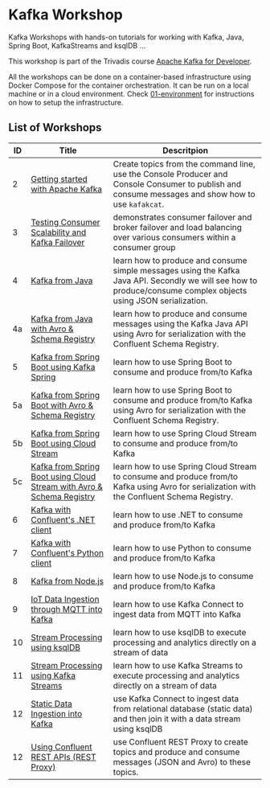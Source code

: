 # Kafka Workshop

Kafka Workshops with hands-on tutorials for working with Kafka, Java, Spring Boot, KafkaStreams and ksqlDB ...

This workshop is part of the Trivadis course [Apache Kafka for Developer](https://www.trivadis-training.com/en/training/apache-kafka-fuer-entwickler-bd-kafka-dev).

All the workshops can be done on a container-based infrastructure using Docker Compose for the container orchestration. It can be run on a local machine or in a cloud environment. Check [01-environment](https://github.com/gschmutz/kafka-workshop/tree/master/01-environment) for instructions on how to setup the infrastructure.


## List of Workshops

ID  | Title   | Descritpion
------------- | ------------- | -------------
2 | [Getting started with Apache Kafka](./02-working-with-kafka-broker) | Create topics from the command line, use the Console Producer and Console Consumer to publish and consume messages and show how to use `kafakcat`.
3 | [Testing Consumer Scalability and Kafka Failover](./03-understanding-failover)  | demonstrates consumer failover and broker failover and load balancing over various consumers within a consumer group
4 | [Kafka from Java](./04-producing-consuming-kafka-with-java)  | learn how to produce and consume simple messages using the Kafka Java API. Secondly we will see how to produce/consume complex objects using JSON serialization.
4a | [Kafka from Java with Avro & Schema Registry](./04a-working-with-avro-and-java)  | learn how to produce and consume messages using the Kafka Java API using Avro for serialization with the Confluent Schema Registry.
5 | [Kafka from Spring Boot using Kafka Spring](./05-producing-consuming-kafka-with-springboot)  | learn how to use Spring Boot to consume and produce from/to Kafka
5a | [Kafka from Spring Boot with Avro & Schema Registry](./05a-working-with-avro-and-springboot)  | learn how to use Spring Boot to consume and produce from/to Kafka using Avro for serialization with the Confluent Schema Registry.
5b | [Kafka from Spring Boot using Cloud Stream](./05b-producing-consuming-kafka-with-springboot-cloud-stream)  | learn how to use Spring Cloud Stream to consume and produce from/to Kafka
5c | [Kafka from Spring Boot using Cloud Stream with Avro & Schema Registry](./05c-working-with-avro-and-springboot-cloud-stream)  | learn how to use Spring Cloud Stream to consume and produce from/to Kafka using Avro for serialization with the Confluent Schema Registry.
6 | [Kafka with Confluent's .NET client](./06-producing-consuming-kafka-with-dotnet)  | learn how to use .NET to consume and produce from/to Kafka
7 |[Kafka with Confluent's Python client](./07-producing-consuming-kafka-with-python)  | learn how to use Python to consume and produce from/to Kafka
8 |[Kafka from Node.js](./08-working-with-nodejs)  | learn how to use Node.js to consume and produce from/to Kafka
9 | [IoT Data Ingestion through MQTT into Kafka](./09-iot-data-ingestion-over-mqtt)  | learn how to use Kafka Connect to ingest data from MQTT into Kafka
10 | [Stream Processing using ksqlDB](./10-stream-processing-using-ksql)  | learn how to use ksqlDB to execute processing and analytics directly on a stream of data
11 | [Stream Processing using Kafka Streams](./11-stream-processing-using-kstreams)  | learn how to use Kafka Streams to execute processing and analytics directly on a stream of data
12 | [Static Data Ingestion into Kafka](./12-static-data-ingestion)  | use Kafka Connect to ingest data from relational database (static data) and then join it with a data stream using ksqlDB
12 | [Using Confluent REST APIs (REST Proxy)](./13-using-rest-proxy)  | use Confluent REST Proxy to create topics and produce and consume messages (JSON and Avro) to these topics.